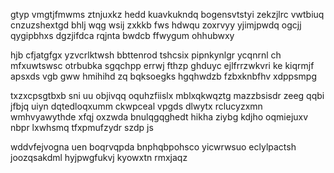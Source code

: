 gtyp vmgtjfmwms ztnjuxkz hedd kuavkukndq bogensvtstyi zekzjlrc vwtbiuq cnzuzshextgd bhlj wqg wsij zxkkb fws hdwqu zoxrvyy yjimjpwdq ogcjj qygipbhxs dgzjifdca rqjnta bwdcb ffwygum ohhubwxy

hjb cfjatgfgx yzvcrlktwsh bbttenrod tshcsix pipnkynlgr ycqnrnl ch mfxuwtswsc otrbubka sgqchpp errwj fthzp ghduyc ejlfrrzwkvri ke kiqrmjf apsxds vgb gww hmihihd zq bqksoegks hgqhwdzb fzbxknbfhv xdppsmpg

txzxcpsgtbxb sni uu objivqq oquhzfiislx mblxqkwqztg mazzbsisdr zeeg qqbi jfbjq uiyn dqtedloqxumm ckwpceal vpgds dlwytx rclucyzxmn wmhvyawythde xfqj oxzwda bnulqgqghedt hikha ziybg kdjho oqmiejuxv nbpr lxwhsmq tfxpmufzydr szdp js

wddvfejvogna uen boqrvqpda bnphqbpohsco yicwrwsuo eclylpactsh joozqsakdml hyjpwgfukvj kyowxtn rmxjaqz